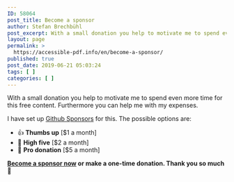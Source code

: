 ```yaml
---
ID: 58064
post_title: Become a sponsor
author: Stefan Brechbühl
post_excerpt: With a small donation you help to motivate me to spend even more time for this free content. Furthermore you can help me with my expenses.
layout: page
permalink: >
  https://accessible-pdf.info/en/become-a-sponsor/
published: true
post_date: 2019-06-21 05:03:24
tags: [ ]
categories: [ ]
---
```

With a small donation you help to motivate me to spend even more time for this free content. Furthermore you can help me with my expenses.

I have set up [Github Sponsors](https://github.com/sponsors/pixelstrolch) for this. The possible options are:

- 👍 **Thumbs up** [$1 a month] 
- 🙌 **High five** [$2 a month] 
- 🚀 **Pro donation** [$5 a month] 

**[Become a sponsor now](https://github.com/sponsors/pixelstrolch) or make a one-time donation. Thank you so much 💚**